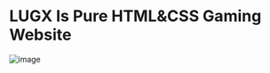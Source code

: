 # LUGX Is Pure HTML&CSS Gaming Website
![image](https://github.com/user-attachments/assets/6d951581-1c70-4f9f-b1f3-4401453bc7d0)

